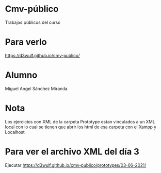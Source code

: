 # Cmv-público
Trabajos públicos del curso

# Para verlo

https://d3wulf.github.io/cmv-publico/

# Alumno 

Miguel Angel Sánchez Miranda


# Nota

Los ejercicios con XML de la carpeta Prototype estan vinculados a un XML local con lo cual se tienen que abrir los html de esa carpeta
con el Xampp y Localhost 

# Para ver el archivo XML del día 3

Ejecutar https://d3wulf.github.io/cmv-publico/prototypes/03-06-2021/
